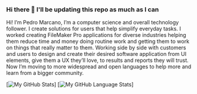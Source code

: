 ### Hi there 👋 I'll be updating this repo as much as I can
Hi! I’m Pedro Marcano, I’m a computer science and overall technology follower. I create solutions for users that help simplify everyday tasks. I worked creating FileMaker Pro applications for diverse industries helping them reduce time and money doing routine work and getting them to work on things that really matter to them. Working side by side with customers and users to design and create their desired software application from UI elements, give them a UX they’ll love, to results and reports they will trust. Now I’m moving to more widespread and open languages to help more and learn from a bigger community. 

<!--
**pcmarcano/pcmarcano** is a ✨ _special_ ✨ repository because its `README.md` (this file) appears on your GitHub profile.

Here are some ideas to get you started:

- 🔭 I’m currently working on learning to improve myself, mentally and physically
- 🌱 I’m currently learning HTML, CSS, JavaScript, SQL, Python
- 👯 I’m looking to collaborate on any team that wants to give users a product to love
- 🤔 I’m looking for help with some stuff 😀
- 💬 Ask me about anything
- 📫 How to reach me: pedromarcano@outlook.cl +65 9 9714 2272

- ⚡ Fun fact: intelligence is a recessive gene 😆
-->
[![My GitHub Stats](https://github-readme-stats.vercel.app/api/?username=pcmarcano&count_private=true&theme=tokyonight&show_icons=true)]
[![My GitHub Language Stats](https://github-readme-stats.vercel.app/api/top-langs/?username=pcmarcano&langs_count=5&theme=tokyonight)]
<!--
[![My GitHub Stats](https://github-readme-stats.vercel.app/api/?username=pcmarcano&count_private=true&theme=tokyonight&show_icons=true)]()
[![My GitHub Language Stats](https://github-readme-stats.vercel.app/api/top-langs/?username=pcmarcano&langs_count=5&theme=tokyonight)]()
-->
